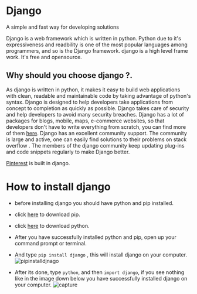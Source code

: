 # Django
A simple and fast way for developing solutions

Django is a web framework which is written in python. Python due to it's expressiveness and readbility is one of the most popular languages among programmers, and so is the Django framework. django is a high level frame work. It's free and opensource.

## Why should you choose django ?.

As django is written in python, it makes it easy to build web applications with clean, readable and maintainable code by taking advantage of python's syntax. Django is designed to help developers take applications from concept to completion as quickly as possible. Django takes care of security and help developers to avoid many security breaches. Django has a lot of packages for blogs, mobile, maps, e-commerce websites, so that developers don't have to write everything from scratch, you can find more of them [here](https://djangopackages.org/). Django has an excellent community support. The community is large and active, one can easily find solutions to their problems on stack overflow . The members of the django community keep updating plug-ins and code snippets regularly to make Django better. 

[Pinterest](https://in.pinterest.com/) is built in django.

# How to install django

* before installing django you should have python and pip installed.
* click [here](https://pypi.org/project/pip/) to download pip.
* click [here](https://www.python.org/downloads/) to download python.
* After you have successfully installed python and pip, open up your command prompt or terminal.
* And type `pip install django` , this will install django on your computer.
![pipinstalldjnago](https://user-images.githubusercontent.com/30196830/42344698-c35306a4-80ba-11e8-9e1f-6cdd9fcad1a4.PNG)

* After its done, type `python`, and then `import django`, if you see nothing like in the image down below you have successfully installed
django on your computer.
![capture](https://user-images.githubusercontent.com/30196830/42344552-51d71538-80ba-11e8-84f1-c7e79e4ee650.PNG)
